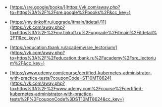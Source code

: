 - [https://sre.google/books/](https://vk.com/away.php?to=https%3A%2F%2Fsre.google%2Fbooks%2F&cc_key=)

- [https://my.tinkoff.ru/upgrade/itmain/itdetail/11](https://vk.com/away.php?to=https%3A%2F%2Fmy.tinkoff.ru%2Fupgrade%2Fitmain%2Fitdetail%2F11&cc_key=)

- [https://education.tbank.ru/academy/sre_lectorium/](https://vk.com/away.php?to=https%3A%2F%2Feducation.tbank.ru%2Facademy%2Fsre_lectorium%2F&cc_key=)
- [https://www.udemy.com/course/certified-kubernetes-administrator-with-practice-tests/?couponCode=ST10MT8624](https://vk.com/away.php?to=https%3A%2F%2Fwww.udemy.com%2Fcourse%2Fcertified-kubernetes-administrator-with-practice-tests%2F%3FcouponCode%3DST10MT8624&cc_key=)

